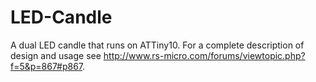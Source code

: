 # LED-Candle
A dual LED candle that runs on ATTiny10. For a complete description of design and usage see http://www.rs-micro.com/forums/viewtopic.php?f=5&p=867#p867.
